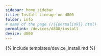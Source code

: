```yaml
---
sidebar: home_sidebar
title: Install Lineage on d800
folder: info
# name of the page (/{{permalink}}.html)
permalink: /devices/d800/install
device: d800
---
```

{% include templates/device_install.md %}

